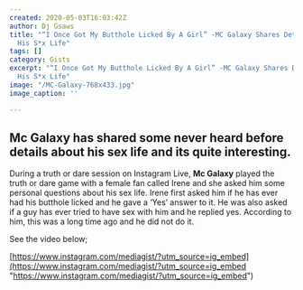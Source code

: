 ```yaml
---
created: 2020-05-03T16:03:42Z
author: Dj Gsaws
title: "“I Once Got My Butthole Licked By A Girl” -MC Galaxy Shares Details About
  His S*x Life"
tags: []
category: Gists
excerpt: "“I Once Got My Butthole Licked By A Girl” -MC Galaxy Shares Details About
  His S*x Life"
image: "/MC-Galaxy-768x433.jpg"
image_caption: ''

---
```

## **Mc Galaxy has shared some never heard before details about his sex life and its quite interesting.**

During a truth or dare session on Instagram Live, **Mc Galaxy** played the truth or dare game with a female fan called Irene and she asked him some personal questions about his sex life. Irene first asked him if he has ever had his butthole licked and he gave a ‘Yes’ answer to it. He was also asked if a guy has ever tried to have sex with him and he replied yes. According to him, this was a long time ago and he did not do it.

See the video below;

[https://www.instagram.com/mediagist/?utm_source=ig_embed](https://www.instagram.com/mediagist/?utm_source=ig_embed "https://www.instagram.com/mediagist/?utm_source=ig_embed")